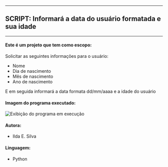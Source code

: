 ---------------------------------------------------------------
## SCRIPT: Informará a data do usuário formatada e sua idade
---------------------------------------------------------------

#### Este é um projeto que tem como escopo:

Solicitar as seguintes informações para o usuário:
- Nome
- Dia de nascimento
- Mês de nascimento
- Ano de nascimento

E em seguida informará a data formata dd/mm/aaaa e a idade do usuário

#### Imagem do programa executado:

![Exibição do programa em execução](https://raw.githubusercontent.com/ildaemanoely/Projects-Python/master/Desafio%2002/desafio02.png)

#### Autora:
- Ilda E. Silva

#### Linguagem:
- Python
